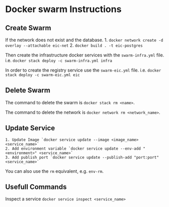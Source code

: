 # Docker swarm Instructions

## Create Swarm

If the network does not exist and the database.
    1. `docker network create -d overlay --attachable eic-net`
    2. `docker build . -t eic-postgres`
    
Then create the infrastructure docker services with the `swarm-infra.yml` file.
i.e. `docker stack deploy -c swarm-infra.yml infra`

In order to create the registry service use the `swarm-eic.yml` file.
i.e. `docker stack deploy -c swarm-eic.yml eic`

## Delete Swarm
The command to delete the swarm is `docker stack rm <name>`.

The command to delete the network is `docker network rm <network_name>`.

## Update Service
    1. Update Image `docker service update --image <image_name> <service_name>`
    2. Add environment variable `docker service update --env-add "<environment>" <service_name>`
    3. Add publish port `docker service update --publish-add "port:port" <service_name>`
You can also use the `rm` equivalent, e.g. `env-rm`.

## Usefull Commands
Inspect a service `docker service inspect <service_name>`